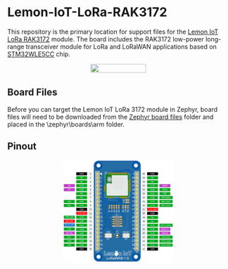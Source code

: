 # Lemon-IoT-LoRa-RAK3172
This repository is the primary location for support files for the [Lemon IoT LoRa RAK3172](https://lemon-iot.com/index.php/product/lemon-iot-lorawan-rak3172-board/) module. The board includes the RAK3172 low-power long-range transceiver module for LoRa and LoRaWAN applications based on [STM32WLE5CC](https://www.st.com/content/st_com/en/products/microcontrollers-microprocessors/stm32-32-bit-arm-cortex-mcus/stm32-wireless-mcus/stm32wl-series/stm32wlex/stm32wle5cc.html) chip.

<p align="center"><img src="https://lemon-iot.com/wp-content/uploads/2023/01/lora-with-stackable-header.jpg" width=50% height=50%></p>

## Board Files 

Before you can target the Lemon IoT LoRa 3172 module in Zephyr, board files will need to be downloaded from the [Zephyr board files](https://github.com/aaron-mohtar-co/Lemon-IoT-LoRa-RAK3172/tree/main/Zephyr%20board%20files) folder and placed in the \zephyr\boards\arm folder.

## Pinout

<p align="center"><img src="https://raw.githubusercontent.com/aaron-mohtar-co/Lemon-IoT-LoRa-RAK3172/main/Zephyr%20board%20files/arm/lemon_iot_lora_rak3172/doc/img/lemon_iot_rak3172_diagram.png" width=50% height=50%></p>

